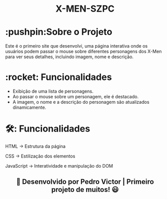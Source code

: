 <h1 align="center" style="text-align:center; justify-content:center" >X-MEN-SZPC</h1>

 <h1>:pushpin:Sobre o Projeto</h1>
  Este é o primeiro site que desenvolvi, uma página interativa onde os usuários podem passar o mouse sobre diferentes personagens dos X-Men para ver seus detalhes, incluindo imagem, nome e descrição.

<h1>:rocket: Funcionalidades</h1>

- Exibição de uma lista de personagens.
- Ao passar o mouse sobre um personagem, ele é destacado.
- A imagem, o nome e a descrição do personagem são atualizados dinamicamente.

<h1>🛠️: Funcionalidades</h1>

HTML → Estrutura da página

CSS → Estilização dos elementos

JavaScript → Interatividade e manipulação do DOM

<h2 align="center" style="text-align:center; justify-content:center" >🚀 Desenvolvido por Pedro Victor | Primeiro projeto de muitos! 😃</h2>
